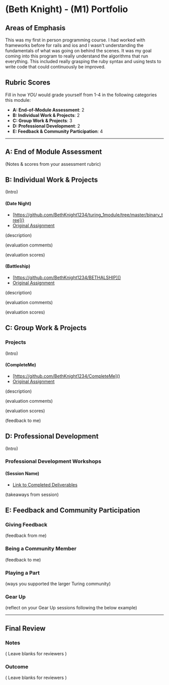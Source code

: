 # (Beth Knight) - (M1) Portfolio

## Areas of Emphasis

This was my first in person programming course. I had worked with frameworks before for rails and ios and I wasn't understanding the fundamentals of what was going on behind the scenes. It was my goal coming into this program to really understand the algorithms that run everything. This included really grasping the ruby syntax and using tests to write code that could continuously be improved. 



## Rubric Scores

Fill in how *YOU* would grade yourself from 1-4 in the following categories this module:

* **A: End-of-Module Assessment**: 2
* **B: Individual Work & Projects**: 2
* **C: Group Work & Projects**: 3
* **D: Professional Development**: 2
* **E: Feedback & Community Participation**: 4

-----------------------

## A: End of Module Assessment

(Notes & scores from your assessment rubric)


## B: Individual Work & Projects

(Intro)

#### (Date Night)

* [https://github.com/BethKnight1234/turing_1module/tree/master/binary_tree]()
* [Original Assignment]()

(description)

(evaluation comments)

(evaluation scores)

#### (Battleship)

* [https://github.com/BethKnight1234/BETHALSHIP]()
* [Original Assignment]()

(description)

(evaluation comments)

(evaluation scores)

## C: Group Work & Projects

### Projects

(Intro)

#### (CompleteMe)

* [https://github.com/BethKnight1234/CompleteMe]()
* [Original Assignment]()

(description)

(evaluation comments)

(evaluation scores)

(feedback to me)

## D: Professional Development
(Intro)

### Professional Development Workshops
#### (Session Name)

* [Link to Completed Deliverables]()

(takeaways from session)

## E: Feedback and Community Participation

### Giving Feedback

(feedback from me)

### Being a Community Member

(feedback to me)

### Playing a Part

(ways you supported the larger Turing community)

### Gear Up

(reflect on your Gear Up sessions following the below example)

------------------

## Final Review

### Notes

( Leave blanks for reviewers )

### Outcome

( Leave blanks for reviewers )
